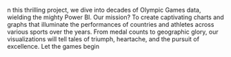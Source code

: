 n this thrilling project, we dive into decades of Olympic Games data, wielding the mighty Power BI. Our mission? To create captivating charts and graphs that illuminate the performances of countries and athletes across various sports over the years. From medal counts to geographic glory, our visualizations will tell tales of triumph, heartache, and the pursuit of excellence. Let the games begin
